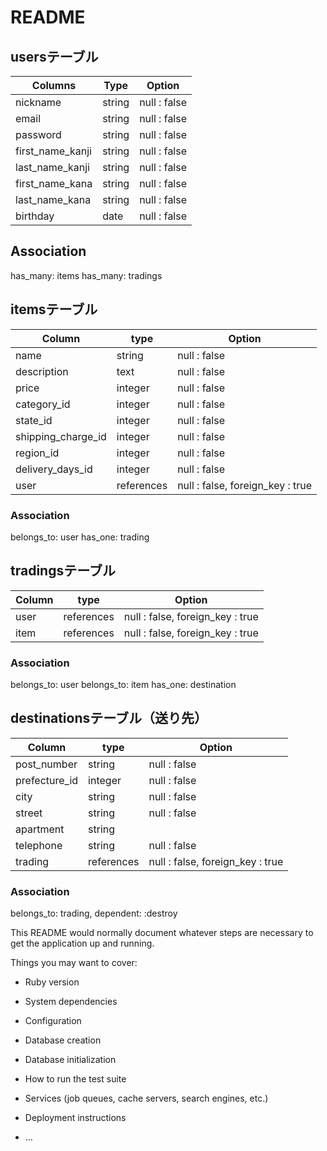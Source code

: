 # README

## usersテーブル

| Columns          | Type    | Option       |
|------------------|---------|--------------|
| nickname         | string  | null : false |
| email            | string  | null : false |
| password         | string  | null : false |
| first_name_kanji | string  | null : false |
| last_name_kanji  | string  | null : false |
| first_name_kana  | string  | null : false |
| last_name_kana   | string  | null : false |
| birthday         | date    | null : false |

## Association

has_many: items
has_many: tradings


## itemsテーブル

| Column             | type         | Option                           |
|--------------------|--------------|----------------------------------|
| name               | string       | null : false                     |
| description        | text         | null : false                     |
| price              | integer      | null : false                     |
| category_id        | integer      | null : false                     |
| state_id           | integer      | null : false                     |
| shipping_charge_id | integer      | null : false                     |
| region_id          | integer      | null : false                     |
| delivery_days_id   | integer      | null : false                     |
| user               | references   | null : false, foreign_key : true |

### Association

belongs_to: user
has_one: trading


## tradingsテーブル

| Column | type       | Option                           |
|--------|------------|----------------------------------|
| user   | references | null : false, foreign_key : true |
| item   | references | null : false, foreign_key : true |

### Association

belongs_to: user
belongs_to: item
has_one: destination


## destinationsテーブル（送り先）

| Column         | type       | Option                           |
|----------------|------------|----------------------------------|
| post_number    | string     | null : false                     |
| prefecture_id  | integer    | null : false                     |
| city           | string     | null : false                     |
| street         | string     | null : false                     |
| apartment      | string     |                                  |
| telephone      | string     | null : false                     |
| trading        | references | null : false, foreign_key : true |

### Association

belongs_to: trading, dependent: :destroy




This README would normally document whatever steps are necessary to get the
application up and running.

Things you may want to cover:

* Ruby version

* System dependencies

* Configuration

* Database creation

* Database initialization

* How to run the test suite

* Services (job queues, cache servers, search engines, etc.)

* Deployment instructions

* ...
